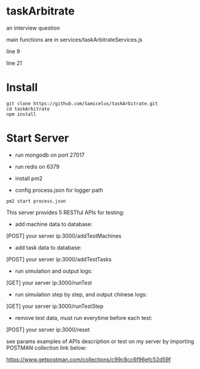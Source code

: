 # taskArbitrate
an interview question

main functions are in services/taskArbitrateServices.js

line 9

line 21


# Install

```
git clone https://github.com/Samicelus/taskArbitrate.git
cd taskArbitrate
npm install
```

# Start Server

- run mongodb on port 27017

- run redis on 6379

- install pm2

- config process.json for logger path

```
pm2 start process.json
```

This server provides 5 RESTful APIs for testing:

- add machine data to database:

[POST]  your server ip:3000/addTestMachines

- add task data to database:

[POST]  your server ip:3000/addTestTasks

- run simulation and output logs:

[GET]  your server ip:3000/runTest
  
- run simulation step by step, and output chinese logs:

[GET] your server ip:3000/runTestStep
  
- remove test data, must run everytime before each test:

[POST] your server ip:3000/reset
  
see params examples of APIs description or test on my server by importing POSTMAN collection link below:

https://www.getpostman.com/collections/c99c8cc6f96efc52d59f

